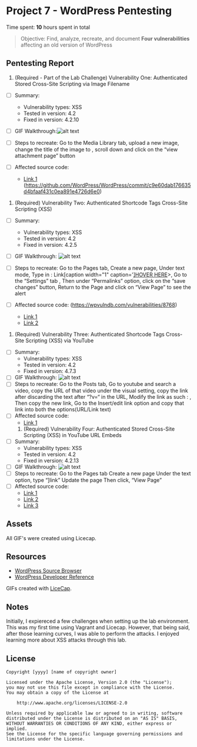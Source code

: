 # Project 7 - WordPress Pentesting

Time spent: **10** hours spent in total

> Objective: Find, analyze, recreate, and document **Four vulnerabilities** affecting an old version of WordPress

## Pentesting Report

1. (Required - Part of the Lab Challenge) Vulnerability One: Authenticated Stored Cross-Site Scripting via Image Filename
  - [ ] Summary: 
    - Vulnerability types: XSS
    - Tested in version: 4.2
    - Fixed in version: 4.2.10
  - [ ] GIF Walkthrough:![alt text](https://github.com/Sudeepti-S/Week7CodePath/blob/master/XXS1.gif)
  - [ ] Steps to recreate: Go to the Media Library tab, upload a new image, change the title of the image to <script>alert('XSS!')</script>, scroll down and click on the “view attachment page” button
  
  - [ ] Affected source code:
    - [Link 1](https://core.trac.wordpress.org/browser/tags/version/src/source_file.php)
    (https://github.com/WordPress/WordPress/commit/c9e60dab176635d4bfaaf431c0ea891e4726d6e0)
1. (Required) Vulnerability Two: Authenticated Shortcode Tags Cross-Site Scripting (XSS) 
  - [ ] Summary: 
    - Vulnerability types: XSS
    - Tested in version: 4.2
    - Fixed in version: 4.2.5
  - [ ] GIF Walkthrough: ![alt text](https://github.com/Sudeepti-S/Week7CodePath/blob/master/Vulnerability2.gif)
  - [ ] Steps to recreate: 
Go to the Pages tab,
Create a new page,
Under text mode,
Type in : Link[caption width="1" caption='<a href="' ">]</a><a href="http://onMouseOver='alert(1)'">HOVER HERE</a>>,
Go to the “Settings” tab ,
Then under “Permalinks” option, click on the “save changes” button,
Return to the Page and click on “View Page”  to see the alert

  - [ ] Affected source code: (https://wpvulndb.com/vulnerabilities/8768)
    - [Link 1](https://core.trac.wordpress.org/browser/tags/version/src/source_file.php)
    - [Link 2](https://core.trac.wordpress.org/changeset/33359)
1. (Required) Vulnerability Three: Authenticated Shortcode Tags Cross-Site Scripting (XSS) via YouTube
  - [ ] Summary: 
    - Vulnerability types: XSS
    - Tested in version: 4.2
    - Fixed in version: 4.7.3
  - [ ] GIF Walkthrough: ![alt text](https://github.com/Sudeepti-S/Week7CodePath/blob/master/Vulnerability3.gif) 
  - [ ] Steps to recreate: 
Go to the Posts tab,
Go to youtube and search a video, 
copy the URL of that video under the visual setting, 
copy the link after discarding the text after “?v=“ in the URL,
Modify the link as such : <script>alert('XSS!')</script>,
Then copy the new link,
Go to the Insert/edit link option and copy that link into both the options(URL/Link text) 
  - [ ] Affected source code:
    - [Link 1](https://core.trac.wordpress.org/browser/tags/version/src/source_file.php)
    1. (Required) Vulnerability Four: Authenticated Stored Cross-Site Scripting (XSS) in YouTube URL Embeds
  - [ ] Summary: 
    - Vulnerability types: XSS
    - Tested in version: 4.2
    - Fixed in version: 4.2.13
  - [ ] GIF Walkthrough: ![alt text](https://github.com/Sudeepti-S/Week7CodePath/blob/master/Vulnerability4.gif) 
  - [ ] Steps to recreate: 
Go to the Pages tab 
Create a new page 
Under the text option, type  “<a href="[caption code=">]</a><a title=" onmouseover=alert('test') ">link</a>”
Update the page 
Then click, “View Page” 
  - [ ] Affected source code:
    - [Link 1](https://github.com/WordPress/WordPress/commit/419c8d97ce8df7d5004ee0b566bc5e095f0a6ca8)
    - [Link 2](https://wordpress.org/news/2017/03/wordpress-4-7-3-security-and-maintenance-release/)
    - [Link 3](https://github.com/WordPress/WordPress/commit/419c8d97ce8df7d5004ee0b566bc5e095f0a6ca8)
## Assets

All GIF's were created using Licecap. 

## Resources

- [WordPress Source Browser](https://core.trac.wordpress.org/browser/)
- [WordPress Developer Reference](https://developer.wordpress.org/reference/)

GIFs created with [LiceCap](http://www.cockos.com/licecap/).

## Notes

Initially, I expiereced a few challenges when setting up the lab environment. This was my first time using Vagrant and Licecap. However, that being said, after those learning curves, I was able to perform the attacks. I enjoyed learning more about XSS attacks through this lab. 

## License

    Copyright [yyyy] [name of copyright owner]

    Licensed under the Apache License, Version 2.0 (the "License");
    you may not use this file except in compliance with the License.
    You may obtain a copy of the License at

        http://www.apache.org/licenses/LICENSE-2.0

    Unless required by applicable law or agreed to in writing, software
    distributed under the License is distributed on an "AS IS" BASIS,
    WITHOUT WARRANTIES OR CONDITIONS OF ANY KIND, either express or implied.
    See the License for the specific language governing permissions and
    limitations under the License.
